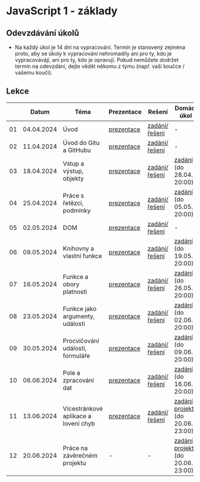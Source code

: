 # JavaScript 1 - základy

## Odevzdávání úkolů

* Na každý úkol je 14 dní na vypracování. Termín je stanovený zejména proto, aby se úkoly k vypracování nehromadily ani pro ty, kdo je vypracovávájí, ani pro ty, kdo je opravují. Pokud nemůžete dodržet termín na odevzdání, dejte vědět někomu z týmu (např. vaší koučce / vašemu kouči).


## Lekce

|    | Datum     | Téma             | Prezentace                                                           | Rešení        | Domácí úkol
| -- | --------- | ---------------- | -------------------------------------------------------------------- | ------------- | -------------
| 01  | 04.04.2024 | Úvod | [prezentace](./pdfs/lekce01.pdf) | [zadání/řešení](./solution/lekce-01.md) | -
| 02  | 11.04.2024 | Úvod do Gitu a GitHubu | [prezentace](./pdfs/lekce02.pdf) | [zadání/řešení](./solution/lekce-02.md) | -
| 03  | 18.04.2024 | Vstup a výstup, objekty | [prezentace](https://kodim.cz/czechitas/js1/lekce/vstup-vystup-objekty/vstup) | [zadání/řešení](./solution/lekce-03.md) | [zadání](./solution/du_treti_lekce.md) (do 28.04. 20:00)
| 04  | 25.04.2024 | Práce s řetězci, podmínky | [prezentace](https://kodim.cz/czechitas/js1/lekce/retezce-podminky/vlastnosti-metody) | [zadání/řešení](./solution/lekce-04.md) | [zadání](./solution/du_ctvrta_lekce.md) (do 05.05. 20:00)
| 05  | 02.05.2024 | DOM | [prezentace](https://kodim.cz/czechitas/js1/lekce/dom-innerhtml/dom) | [zadání/řešení](./solution/lekce-05.md) | -
| 06  | 09.05.2024 | Knihovny a vlastní funkce | [prezentace](https://kodim.cz/czechitas/js1/lekce/knihovny-vlastni-funkce/knihovny) | [zadání/řešení](./solution/lekce-06.md) | [zadání](./solution/du_sesta_lekce.md) (do 19.05. 20:00)
| 07  | 16.05.2024 | Funkce a obory platnosti | [prezentace](https://kodim.cz/czechitas/js1/lekce/funkce-obory/null-undefined) | [zadání/řešení](./solution/lekce-07.md) | [zadání](./solution/du_sedma_lekce.md) (do 26.05. 20:00)
| 08  | 23.05.2024 | Funkce jako argumenty, události | [prezentace](https://kodim.cz/czechitas/js1/lekce/funkce-arg-udalosti/funkce-arg) | [zadání/řešení](./solution/lekce-08.md) | [zadání](./solution/du_osma_lekce.md) (do 02.06. 20:00)
| 09  | 30.05.2024 | Procvičování událostí, formuláře | [prezentace](https://kodim.cz/czechitas/js1/lekce/udalosti-formulare/target) | [zadání/řešení](./solution/lekce-09.md) | [zadání](./solution/du_devata_lekce.md) (do 09.06. 20:00)
| 10  | 06.06.2024 |Pole a zpracování dat| [prezentace](https://kodim.cz/czechitas/js1/lekce/pole-data/pole) | [zadání/řešení](./solution/lekce-10.md) | [zadání](./solution/du_desata_lekce.md) (do 16.06. 20:00)
| 11  | 13.06.2024 |Vícestránkové aplikace a lovení chyb| [prezentace](https://kodim.cz/czechitas/js1/lekce/stranky-chyby/stranky) | [zadání/řešení](./solution/lekce-11.md) | [zadání projektu](./solution/zaverecny_projekt.md) (do 20.06. 23:00)
| 12  | 20.06.2024 |Práce na závěrečném projektu| - | - | [zadání projektu](./solution/zaverecny_projekt.md) (do 20.06. 23:00)